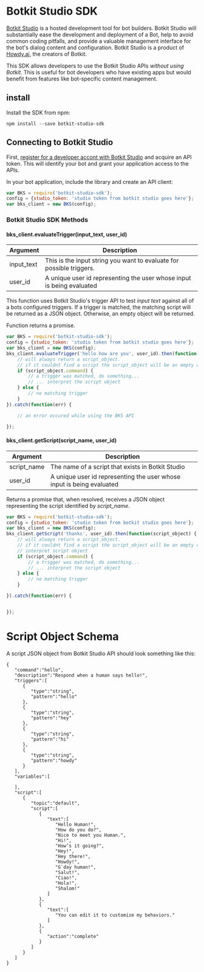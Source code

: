 # Botkit Studio SDK

[Botkit Studio](https://studio.botkit.ai) is a hosted development tool for bot builders. Botkit Studio will substantially ease the development and deployment of a Bot, help to avoid common coding pitfalls,
and provide a valuable management interface for the bot's dialog content and configuration. Botkit Studio is a product of [Howdy.ai](http://howdy.ai), the creators of Botkit.

This SDK allows developers to use the Botkit Studio APIs _without using Botkit_.
This is useful for bot developers who have existing apps but would benefit from features like bot-specific content management.

## install

Install the SDK from npm:

```
npm install --save botkit-studio-sdk
```

## Connecting to Botkit Studio

First, [register for a developer accont with Botkit Studio](https://studio.botkit.ai) and acquire an API token. This will identify your bot and grant your application
access to the APIs.

In your bot application, include the library and create an API client:

```javascript
var BKS = require('botkit-studio-sdk');
config = {studio_token: 'studio token from botkit studio goes here'};
var bks_client = new BKS(config);
```


### Botkit Studio SDK Methods

#### bks_client.evaluateTrigger(input_text, user_id)
| Argument | Description
|--- |---
| input_text | This is the input string you want to evaluate for possible triggers.
| user_id | A unique user id representing the user whose input is being evaluated

This function uses Botkit Studio's trigger API to test _input text_ against all
of a bots configured triggers. If a trigger is matched, the matching script will be returned as a JSON object. Otherwise, an empty object will be returned.

Function returns a promise.

```javascript
var BKS = require('botkit-studio-sdk');
config = {studio_token: 'studio token from botkit studio goes here'};
var bks_client = new BKS(config);
bks_client.evaluateTrigger('hello how are you', user_id).then(function(script_object) {
    // will always return a script_object.
    // if it couldnt find a script the script_object will be an empty object
    if (script_object.command) {
        // a trigger was matched, do something...
        // ... interpret the script object
    } else {
        // no matching trigger
    }
}).catch(function(err) {

    // an error occured while using the BKS API

});
```

#### bks_client.getScript(script_name, user_id)
| Argument | Description
|--- |---
| script_name | The name of a script that exists in Botkit Studio
| user_id | A unique user id representing the user whose input is being evaluated

Returns a promise that, when resolved, receives a JSON object representing the
script identified by _script_name_.  

```javascript
var BKS = require('botkit-studio-sdk');
config = {studio_token: 'studio token from botkit studio goes here'};
var bks_client = new BKS(config);
bks_client.getScript('thanks', user_id).then(function(script_object) {
    // will always return a script_object.
    // if it couldnt find a script the script_object will be an empty object
    // interpret script object
    if (script_object.command) {
        // a trigger was matched, do something...
        // ... interpret the script object
    } else {
        // no matching trigger
    }

}).catch(function(err) {


});
```

# Script Object Schema
A script JSON object from Botkit Studio API should look something like this:
```
{  
   "command":"hello",
   "description":"Respond when a human says hello!",
   "triggers":[  
      {  
         "type":"string",
         "pattern":"hello"
      },
      {  
         "type":"string",
         "pattern":"hey"
      },
      {  
         "type":"string",
         "pattern":"hi"
      },
      {  
         "type":"string",
         "pattern":"howdy"
      }
   ],
   "variables":[  

   ],
   "script":[  
      {  
         "topic":"default",
         "script":[  
            {  
               "text":[  
                  "Hello Human!",
                  "How do you do?",
                  "Nice to meet you Human.",
                  "Hi!",
                  "How’s it going?",
                  "Hey!",
                  "Hey there!",
                  "Howdy!",
                  "G`day human!",
                  "Salut!",
                  "Ciao!",
                  "Hola!",
                  "Shalom!"
               ]
            },
            {  
               "text":[  
                  "You can edit it to customize my behaviors."
               ]
            },
            {  
               "action":"complete"
            }
         ]
      }
   ]
}
```
